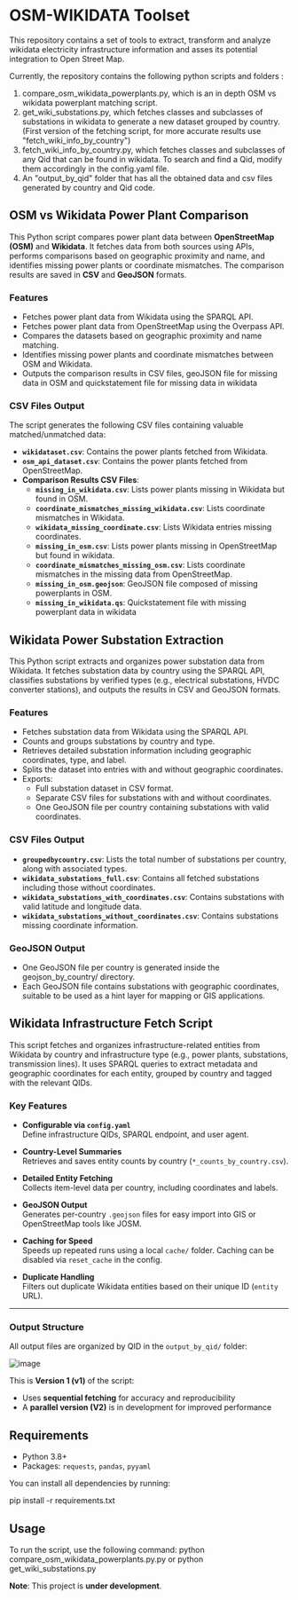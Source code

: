 # OSM-WIKIDATA Toolset
This repository contains a set of tools to extract, transform and analyze wikidata electricity infrastructure information and asses its potential integration to Open Street Map.

Currently, the repository contains the following python scripts and folders :

  1. compare_osm_wikidata_powerplants.py, which is an in depth OSM vs wikidata powerplant matching script.
  2. get_wiki_substations.py, which fetches classes and subclasses of substations in wikidata to generate a new dataset grouped by country. (First version of the fetching script, for more accurate results use "fetch_wiki_info_by_country")
  3. fetch_wiki_info_by_country.py, which fetches classes and subclasses of any Qid that can be found in wikidata. To search and find a Qid, modify them accordingly in the config.yaml file.
  4. An "output_by_qid" folder that has all the obtained data and csv files generated by country and Qid code.


## OSM vs Wikidata Power Plant Comparison

This Python script compares power plant data between **OpenStreetMap (OSM)** and **Wikidata**. It fetches data from both sources using APIs, performs comparisons based on geographic proximity and name, and identifies missing power plants or coordinate mismatches. The comparison results are saved in **CSV** and **GeoJSON** formats.

### Features
- Fetches power plant data from Wikidata using the SPARQL API.
- Fetches power plant data from OpenStreetMap using the Overpass API.
- Compares the datasets based on geographic proximity and name matching.
- Identifies missing power plants and coordinate mismatches between OSM and Wikidata.
- Outputs the comparison results in CSV files, geoJSON file for missing data in OSM and quickstatement file for missing data in wikidata

### CSV Files Output
The script generates the following CSV files containing valuable matched/unmatched data:
- **`wikidataset.csv`**: Contains the power plants fetched from Wikidata.
- **`osm_api_dataset.csv`**: Contains the power plants fetched from OpenStreetMap.
- **Comparison Results CSV Files**:
  - **`missing_in_wikidata.csv`**: Lists power plants missing in Wikidata but found in OSM.
  - **`coordinate_mismatches_missing_wikidata.csv`**: Lists coordinate mismatches in Wikidata.
  - **`wikidata_missing_coordinate.csv`**: Lists Wikidata entries missing coordinates.
  - **`missing_in_osm.csv`**: Lists power plants missing in OpenStreetMap but found in wikidata.
  - **`coordinate_mismatches_missing_osm.csv`**: Lists coordinate mismatches in the missing data from OpenStreetMap.
  - **`missing_in_osm.geojson`**: GeoJSON file composed of missing powerplants in OSM. 
  - **`missing_in_wikidata.qs`**: Quickstatement file with missing powerplant data in wikidata


## Wikidata Power Substation Extraction

This Python script extracts and organizes power substation data from Wikidata. It fetches substation data by country using the SPARQL API, classifies substations by verified types (e.g., electrical substations, HVDC converter stations), and outputs the results in CSV and GeoJSON formats.

### Features

- Fetches substation data from Wikidata using the SPARQL API.
- Counts and groups substations by country and type.
- Retrieves detailed substation information including geographic coordinates, type, and label.
- Splits the dataset into entries with and without geographic coordinates.
- Exports:
  - Full substation dataset in CSV format.
  - Separate CSV files for substations with and without coordinates.
  - One GeoJSON file per country containing substations with valid coordinates.

### CSV Files Output

- **`groupedbycountry.csv`**: Lists the total number of substations per country, along with associated types.
- **`wikidata_substations_full.csv`**: Contains all fetched substations including those without coordinates.
- **`wikidata_substations_with_coordinates.csv`**: Contains substations with valid latitude and longitude data.
- **`wikidata_substations_without_coordinates.csv`**: Contains substations missing coordinate information.

### GeoJSON Output

- One GeoJSON file per country is generated inside the geojson_by_country/ directory.
- Each GeoJSON file contains substations with geographic coordinates, suitable to be used as a hint layer for mapping or GIS applications.



## Wikidata Infrastructure Fetch Script
This script fetches and organizes infrastructure-related entities from Wikidata by country and infrastructure type (e.g., power plants, substations, transmission lines). It uses SPARQL queries to extract metadata and geographic coordinates for each entity, grouped by country and tagged with the relevant QIDs.

### Key Features

- **Configurable via `config.yaml`**  
  Define infrastructure QIDs, SPARQL endpoint, and user agent.

- **Country-Level Summaries**  
  Retrieves and saves entity counts by country (`*_counts_by_country.csv`).

- **Detailed Entity Fetching**  
  Collects item-level data per country, including coordinates and labels.

- **GeoJSON Output**  
  Generates per-country `.geojson` files for easy import into GIS or OpenStreetMap tools like JOSM.

- **Caching for Speed**  
  Speeds up repeated runs using a local `cache/` folder. Caching can be disabled via `reset_cache` in the config.

- **Duplicate Handling**  
  Filters out duplicate Wikidata entities based on their unique ID (`entity` URL).

---

### Output Structure

All output files are organized by QID in the `output_by_qid/` folder:

![image](https://github.com/user-attachments/assets/8bf000ea-e435-4659-9079-e198e5b935f2)


This is **Version 1 (v1)** of the script:
- Uses **sequential fetching** for accuracy and reproducibility
- A **parallel version (V2)** is in development for improved performance
  
## Requirements
- Python 3.8+
- Packages: `requests`, `pandas`, `pyyaml`

You can install all dependencies by running:

pip install -r requirements.txt

## Usage
To run the script, use the following command: python compare_osm_wikidata_powerplants.py.py or python get_wiki_substations.py

**Note**: This project is **under development**. 
